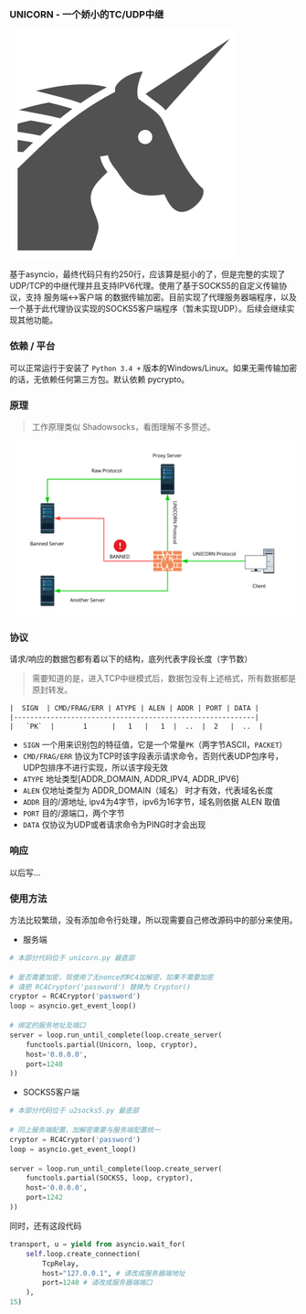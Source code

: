 
### UNICORN - 一个娇小的TC/UDP中继

![](svg/unicorn.svg)

基于asyncio，最终代码只有约250行，应该算是挺小的了，但是完整的实现了UDP/TCP的中继代理并且支持IPV6代理。使用了基于SOCKS5的自定义传输协议，支持 服务端<->客户端 的数据传输加密。目前实现了代理服务器端程序，以及一个基于此代理协议实现的SOCKS5客户端程序（暂未实现UDP）。后续会继续实现其他功能。

### 依赖 / 平台
可以正常运行于安装了 `Python 3.4 +` 版本的Windows/Linux。如果无需传输加密的话，无依赖任何第三方包。默认依赖 pycrypto。

### 原理

> 工作原理类似 Shadowsocks，看图理解不多赘述。

![](svg/howto.svg)

### 协议

 请求/响应的数据包都有着以下的结构，底列代表字段长度（字节数）

 > 需要知道的是，进入TCP中继模式后，数据包没有上述格式，所有数据都是原封转发。

    |  SIGN  | CMD/FRAG/ERR | ATYPE | ALEN | ADDR | PORT | DATA |
    |-----------------------------------------------------------|
    |   `PK`  |       1      |   1   |   1  |  ..  |  2   |  ..  |

  * `SIGN` 一个用来识别包的特征值，它是一个常量`PK`（两字节ASCII，`PACKET`）
  * `CMD/FRAG/ERR` 协议为TCP时该字段表示请求命令，否则代表UDP包序号，UDP包排序不进行实现，所以该字段无效
  * `ATYPE` 地址类型[ADDR_DOMAIN, ADDR_IPV4, ADDR_IPV6]
  * `ALEN` 仅地址类型为 ADDR_DOMAIN（域名） 时才有效，代表域名长度
  * `ADDR` 目的/源地址, ipv4为4字节，ipv6为16字节，域名则依据 ALEN 取值
  * `PORT` 目的/源端口，两个字节
  * `DATA` 仅协议为UDP或者请求命令为PING时才会出现

### 响应
以后写...


### 使用方法
方法比较繁琐，没有添加命令行处理，所以现需要自己修改源码中的部分来使用。

* 服务端

```python
# 本部分代码位于 unicorn.py 最底部

# 是否需要加密，现使用了无nonce的RC4加解密，如果不需要加密
# 请把 RC4Cryptor('password') 替换为 Cryptor()
cryptor = RC4Cryptor('password')
loop = asyncio.get_event_loop()

# 绑定的服务地址及端口
server = loop.run_until_complete(loop.create_server(
    functools.partial(Unicorn, loop, cryptor),
    host='0.0.0.0',
    port=1240
))
```

* SOCKS5客户端

```python
# 本部分代码位于 u2socks5.py 最底部

# 同上服务端配置，加解密需要与服务端配置统一
cryptor = RC4Cryptor('password')
loop = asyncio.get_event_loop()

server = loop.run_until_complete(loop.create_server(
    functools.partial(SOCKS5, loop, cryptor),
    host='0.0.0.0',
    port=1242
))
```
同时，还有这段代码
```python
transport, u = yield from asyncio.wait_for(
    self.loop.create_connection(
        TcpRelay,
        host="127.0.0.1", # 请改成服务器端地址
        port=1240 # 请改成服务器端端口
    ),
15)
```

